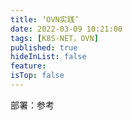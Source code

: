```yaml
---
title: ‘OVN实践’
date: 2022-03-09 10:21:00
tags: [K8S-NET，OVN]
published: true
hideInList: false
feature: 
isTop: false
---
```


部署：参考
